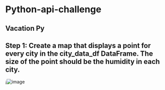 # Python-api-challenge

## Vacation Py

## Step 1: Create a map that displays a point for every city in the city_data_df DataFrame. The size of the point should be the humidity in each city.
¡![image](https://github.com/user-attachments/assets/72620613-23ba-4e54-be3f-54d03ebc731f)

